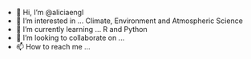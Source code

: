 - 👋 Hi, I’m @aliciaengl
- 👀 I’m interested in ... Climate, Environment and Atmospheric Science
- 🌱 I’m currently learning ... R and Python
- 💞️ I’m looking to collaborate on ...
- 📫 How to reach me ...

<!---
aliciaengl/aliciaengl is a ✨ special ✨ repository because its `README.md` (this file) appears on your GitHub profile.
You can click the Preview link to take a look at your changes.
--->
